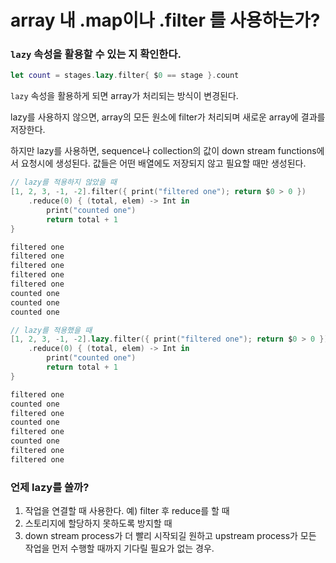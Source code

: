 # array 내 .map이나 .filter 를 사용하는가?

### `lazy` 속성을 활용할 수 있는 지 확인한다.

```swift
let count = stages.lazy.filter{ $0 == stage }.count
```

`lazy` 속성을 활용하게 되면 array가 처리되는 방식이 변경된다. 

lazy를 사용하지 않으면, array의 모든 원소에 filter가 처리되며 새로운 array에 결과를 저장한다. 

하지만 lazy를 사용하면, sequence나 collection의 값이  down stream functions에서 요청시에 생성된다. 값들은 어떤 배열에도 저장되지 않고 필요할 때만 생성된다.

```swift
// lazy를 적용하지 않았을 때
[1, 2, 3, -1, -2].filter({ print("filtered one"); return $0 > 0 })
	.reduce(0) { (total, elem) -> Int in 
		print("counted one") 
		return total + 1 
}
```

```swift
filtered one
filtered one
filtered one
filtered one
filtered one
counted one
counted one
counted one
```

```swift
// lazy를 적용했을 때
[1, 2, 3, -1, -2].lazy.filter({ print("filtered one"); return $0 > 0 })
	.reduce(0) { (total, elem) -> Int in 
		print("counted one")
		return total + 1 
}
```

```swift
filtered one
counted one
filtered one
counted one
filtered one
counted one
filtered one
filtered one
```

### 언제 lazy를 쓸까?

1. 작업을 연결할 때 사용한다. 예) filter 후 reduce를 할 때
2. 스토리지에 할당하지 못하도록 방지할 때
3. down stream process가 더 빨리 시작되길 원하고 upstream process가 모든 작업을 먼저 수행할 때까지 기다릴 필요가 없는 경우.